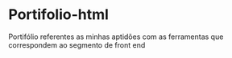 # Portifolio-html
Portifólio referentes as minhas aptidões com as ferramentas que correspondem ao segmento de front end
